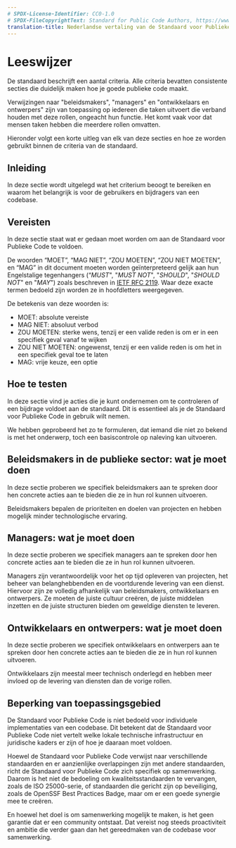 ```yaml
---
# SPDX-License-Identifier: CC0-1.0
# SPDX-FileCopyrightText: Standard for Public Code Authors, https://www.standardforpubliccode.org/AUTHORS.html
translation-title: Nederlandse vertaling van de Standaard voor Publieke Code
---
```


# Leeswijzer

De standaard beschrijft een aantal criteria. Alle criteria bevatten consistente secties die duidelijk maken hoe je goede publieke code maakt.

Verwijzingen naar \"beleidsmakers\", \"managers\" en \"ontwikkelaars en ontwerpers\" zijn van toepassing op iedereen die taken uitvoert die verband houden met deze rollen, ongeacht hun functie. Het komt vaak voor dat mensen taken hebben die meerdere rollen omvatten.

Hieronder volgt een korte uitleg van elk van deze secties en hoe ze worden gebruikt binnen de criteria van de standaard.

## Inleiding

In deze sectie wordt uitgelegd wat het criterium beoogt te bereiken en waarom het belangrijk is voor de gebruikers en bijdragers van een codebase.

## Vereisten

In deze sectie staat wat er gedaan moet worden om aan de Standaard voor Publieke Code te voldoen.

De woorden “MOET”, “MAG NIET”, “ZOU MOETEN”, “ZOU NIET MOETEN”, en “MAG” in dit document moeten worden geïnterpreteerd gelijk aan hun Engelstalige tegenhangers (“_MUST_", "_MUST NOT_", "_SHOULD_", "_SHOULD NOT_" en "_MAY_") zoals beschreven in [IETF RFC 2119](https://tools.ietf.org/html/rfc2119). Waar deze exacte termen bedoeld zijn worden ze in hoofdletters weergegeven.

De betekenis van deze woorden is:

* MOET: absolute vereiste
* MAG NIET: absoluut verbod
* ZOU MOETEN: sterke wens, tenzij er een valide reden is om er in een specifiek geval vanaf te wijken
* ZOU NIET MOETEN: ongewenst, tenzij er een valide reden is om het in een specifiek geval toe te laten
* MAG: vrije keuze, een optie

## Hoe te testen

In deze sectie vind je acties die je kunt ondernemen om te controleren of een bijdrage voldoet aan de standaard. Dit is essentieel als je de Standaard voor Publieke Code in gebruik wilt nemen.

We hebben geprobeerd het zo te formuleren, dat iemand die niet zo bekend is met het onderwerp, toch een basiscontrole op naleving kan uitvoeren.

## Beleidsmakers in de publieke sector: wat je moet doen

In deze sectie proberen we specifiek beleidsmakers aan te spreken door hen concrete acties aan te bieden die ze in hun rol kunnen uitvoeren.

Beleidsmakers bepalen de prioriteiten en doelen van projecten en hebben mogelijk minder technologische ervaring.

## Managers: wat je moet doen

In deze sectie proberen we specifiek managers aan te spreken door hen concrete acties aan te bieden die ze in hun rol kunnen uitvoeren.

Managers zijn verantwoordelijk voor het op tijd opleveren van projecten, het beheer van belanghebbenden en de voortdurende levering van een dienst. Hiervoor zijn ze volledig afhankelijk van beleidsmakers, ontwikkelaars en ontwerpers. Ze moeten de juiste cultuur creëren, de juiste middelen inzetten en de juiste structuren bieden om geweldige diensten te leveren.

## Ontwikkelaars en ontwerpers: wat je moet doen

In deze sectie proberen we specifiek ontwikkelaars en ontwerpers aan te spreken door hen concrete acties aan te bieden die ze in hun rol kunnen uitvoeren.

Ontwikkelaars zijn meestal meer technisch onderlegd en hebben meer invloed op de levering van diensten dan de vorige rollen.

## Beperking van toepassingsgebied

De Standaard voor Publieke Code is niet bedoeld voor individuele implementaties van een codebase. Dit betekent dat de Standaard voor Publieke Code niet vertelt welke lokale technische infrastructuur en juridische kaders er zijn of hoe je daaraan moet voldoen.

Hoewel de Standaard voor Publieke Code verwijst naar verschillende standaarden en er aanzienlijke overlappingen zijn met andere standaarden, richt de Standaard voor Publieke Code zich specifiek op samenwerking. Daarom is het niet de bedoeling om kwaliteitsstandaarden te vervangen, zoals de ISO 25000-serie, of standaarden die gericht zijn op beveiliging, zoals de OpenSSF Best Practices Badge, maar om er een goede synergie mee te creëren.

En hoewel het doel is om samenwerking mogelijk te maken, is het geen garantie dat er een community ontstaat. Dat vereist nog steeds proactiviteit en ambitie die verder gaan dan het gereedmaken van de codebase voor samenwerking.

  [IETF RFC 2119]: https://tools.ietf.org/html/rfc2119
